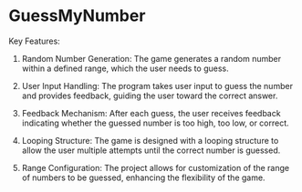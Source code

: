 # GuessMyNumber
Key Features:

1. Random Number Generation: The game generates a random number within a defined range, which the user needs to guess.

2. User Input Handling: The program takes user input to guess the number and provides feedback, guiding the user toward the correct answer.

3. Feedback Mechanism: After each guess, the user receives feedback indicating whether the guessed number is too high, too low, or correct.

4. Looping Structure: The game is designed with a looping structure to allow the user multiple attempts until the correct number is guessed.

5. Range Configuration: The project allows for customization of the range of numbers to be guessed, enhancing the flexibility of the game.
